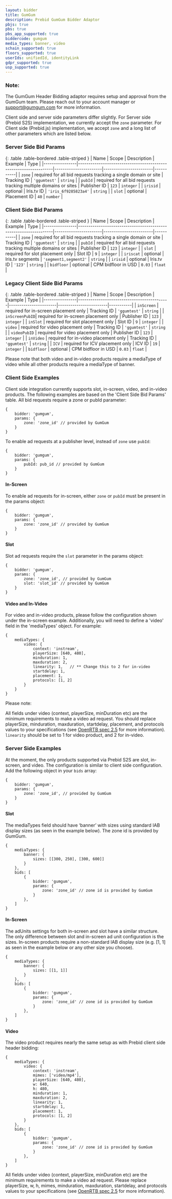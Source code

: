 ```yaml
---
layout: bidder
title: GumGum
description: Prebid GumGum Bidder Adaptor
pbjs: true
pbs: true
pbs_app_supported: true
biddercode: gumgum
media_types: banner, video
schain_supported: true
floors_supported: true
userIds: unifiedId, identityLink
gdpr_supported: true
usp_supported: true
---
```


### Note:

The GumGum Header Bidding adaptor requires setup and approval from the GumGum
team. Please reach out to your account manager or <support@gumgum.com> for more
information.


Client side and server side parameters differ slightly. For Server side (Prebid S2S) implementation,
 we currently accept the `zone` parameter. For Client side (Prebid.js) implementation, we accept `zone` and 
 a long list of other parameters which are listed below. 

### Server Side Bid Params

{: .table .table-bordered .table-striped }
| Name           | Scope                                                            | Description           | Example                | Type      |
|----------------|------------------------------------------------------------------|-----------------------|------------------------|-----------|
| `zone`         | required for all bid requests tracking a single domain or site   | Tracking ID           | `'ggumtest'`           | `string`  |
| `pubId`        | required for all bid requests tracking multiple domains or sites | Publisher ID          | `123`                  | `integer` |
| `irisid`       | optional                                                         | Iris.tv ID            | `'iris_6f9285823a4'`   | `string`  |
| `slot`         | optional                                                         | Placement ID          | `40`                   | `number`  |

### Client Side Bid Params

{: .table .table-bordered .table-striped }
| Name           | Scope                                                            | Description           | Example                | Type      |
|----------------|------------------------------------------------------------------|-----------------------|------------------------|-----------|
| `zone`         | required for all bid requests tracking a single domain or site   | Tracking ID           | `'ggumtest'`           | `string`  |
| `pubId`        | required for all bid requests tracking multiple domains or sites | Publisher ID          | `123`                  | `integer` |
| `slot`         | required for slot placement only                                 | Slot ID               | `9`                    | `integer` |
| `iriscat`      | optional                                                         | Iris.tv segments      | `'segment1,segment2'`  | `string`  |
| `irisid`       | optional                                                         | Iris.tv ID            | `'123'`                | `string`  |
| `bidfloor`     | optional                                                         | CPM bidfloor in USD   | `0.03`                 | `float`   |

### Legacy Client Side Bid Params

{: .table .table-bordered .table-striped }
| Name           | Scope                                      | Description           | Example                | Type      |
|----------------|--------------------------------------------|-----------------------|------------------------|-----------|
| `inScreen`     | required for in-screen placement only      | Tracking ID           | `'ggumtest'`           | `string`  |
| `inScreenPubID`| required for in-screen placement only      | Publisher ID          | `123`                  | `integer` |
| `inSlot`       | required for slot placement only           | Slot ID               | `9`                    | `integer` |
| `video`        | required for video placement only          | Tracking ID           | `'ggumtest'`           | `string`  |
| `videoPubID`   | required for video placement only          | Publisher ID          | `123`                  | `integer` |
| `inVideo`      | required for in-video placement only       | Tracking ID           | `'ggumtest'`           | `string`  |
| `ICV`          | required for ICV placement only            | ICV ID                | `19`                   | `integer` |
| `bidfloor`     | optional                                   | CPM bidfloor in USD   | `0.03`                 | `float`   |

Please note that both video and in-video products require a mediaType of video while all other products 
require a mediaType of banner.

### Client Side Examples
Client side integration currently supports slot, in-screen, video, and in-video products.
The following examples are based on the 'Client Side Bid Params' table. 
All bid requests require a zone or pubId parameter:

    {
        bidder: 'gumgum',
        params: {
            zone: 'zone_id' // provided by GumGum
        }
    }

To enable ad requests at a publisher level, instead of `zone` use `pubId`:

    {           
        bidder: 'gumgum',       
        params: {       
            pubId: pub_id // provided by GumGum     
        }       
    }      

#### In-Screen
To enable ad requests for in-screen, either `zone` or `pubId` must be present in the params object:

    {
        bidder: 'gumgum',
        params: {
            zone: 'zone_id' // provided by GumGum
        }
    }

#### Slot
Slot ad requests require the `slot` parameter in the params object:

    {
        bidder: 'gumgum',
        params: {
            zone: 'zone_id', // provided by GumGum
            slot: 'slot_id' // provided by GumGum
        }
    }

#### Video and In-Video
For video and in-video products, please follow the configuration shown under the in-screen example.
Additionally, you will need to define a 'video' field in the 'mediaTypes' object. For example:

    {
        mediaTypes: {
            video: {
                context: 'instream',
                playerSize: [640, 480],
                minduration: 1,
                maxduration: 2,
                linearity: 1,	// ** Change this to 2 for in-video
                startdelay: 1,
                placement: 1,
                protocols: [1, 2]
            }
        }
    }

Please note: 

All fields under video (context, playerSize, minDuration etc) are the minimum requirements to make a video ad request.
You should replace playerSize, minduration, maxduration, startdelay, placement, and protocols values to your 
specifications (see [OpenRTB spec 2.5](https://www.iab.com/wp-content/uploads/2016/03/OpenRTB-API-Specification-Version-2-5-FINAL.pdf) for more information).    
`linearity` should be set to 1 for video product, and 2 for in-video.


### Server Side Examples
At the moment, the only products supported via Prebid S2S are slot, in-screen, and video.
The configuration is similar to client side configuration. 
Add the following object in your `bids` array:

    {
        bidder: 'gumgum',
        params: {
            zone: 'zone_id', // provided by GumGum
        }
    }

#### Slot
The mediaTypes field should have ‘banner’ with sizes using standard IAB display sizes (as seen in the example below). 
The zone id is provided by GumGum. 

    {
        mediaTypes: {
            banner: {
                sizes: [[300, 250], [300, 600]]
            }
        },
        bids: [
            {
                bidder: 'gumgum',
                params: {
                    zone: 'zone_id' // zone id is provided by GumGum
                }
            },
        ]
    }

#### In-Screen
The adUnits settings for both in-screen and slot have a similar structure. The only difference between slot 
and in-screen ad unit configuration is the sizes. 
In-screen products require a non-standard IAB display size (e.g. [1, 1] as seen in the example below or any 
other size you choose).

    {
        mediaTypes: {
            banner: {
                sizes: [[1, 1]]
            }
        },
        bids: [
            {
                bidder: 'gumgum',
                params: {
                    zone: 'zone_id' // zone id is provided by GumGum
                }
            },
        ]
    }

#### Video
The video product requires nearly the same setup as with Prebid client side header bidding:

    {
        mediaTypes: {
            video: {
                context: 'instream',
                mimes: ['video/mp4'],
                playerSize: [640, 480],
                w: 640,
                h: 480,
                minduration: 1,
                maxduration: 2,
                linearity: 1,
                startdelay: 1,
                placement: 1,
                protocols: [1, 2]
            }
        },
        bids: [
            {
                bidder: 'gumgum',
                params: {
                    zone: 'zone_id' // zone id is provided by GumGum
                }
            },
        ]
    }

All fields under video (context, playerSize, minDuration etc) are the minimum requirements 
to make a video ad request. Please replace playerSize, w, h, mimes, minduration, maxduration, 
startdelay, and protocols values to your specifications (see [OpenRTB spec 2.5](https://www.iab.com/wp-content/uploads/2016/03/OpenRTB-API-Specification-Version-2-5-FINAL.pdf) for more information).

